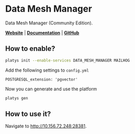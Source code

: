 # Data Mesh Manager

Data Mesh Manager (Community Edition).

**[Website](https://www.datamesh-manager.com/)** | **[Documentation](https://docs.datamesh-manager.com/)** | **[GitHub](https://github.com/datamesh-manager/datamesh-manager-ce)**

## How to enable?

```bash
platys init --enable-services DATA_MESH_MANAGER MAILHOG
```

Add the following settings to `config.yml`

```
POSTGRESQL_extension: 'pgvector'
```

Now you can generate and use the platform

```bash
platys gen
```

## How to use it?

Navigate to <http://10.156.72.248:28381>.
